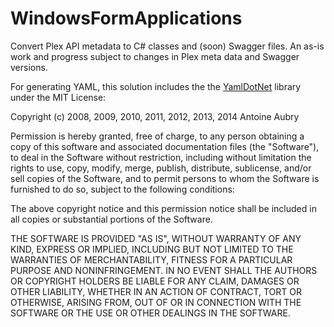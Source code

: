 # WindowsFormApplications
Convert Plex API metadata to C# classes and (soon) Swagger files. An as-is work and progress subject to changes in Plex meta data and Swagger versions.

For generating YAML, this solution includes the the [YamlDotNet](http://aaubry.net/pages/yamldotnet.html) library under the MIT License:

Copyright (c) 2008, 2009, 2010, 2011, 2012, 2013, 2014 Antoine Aubry

Permission is hereby granted, free of charge, to any person obtaining a copy of this software and associated documentation files (the "Software"), to deal in the Software without restriction, including without limitation the rights to use, copy, modify, merge, publish, distribute, sublicense, and/or sell copies of the Software, and to permit persons to whom the Software is furnished to do so, subject to the following conditions:

The above copyright notice and this permission notice shall be included in all copies or substantial portions of the Software.

THE SOFTWARE IS PROVIDED "AS IS", WITHOUT WARRANTY OF ANY KIND, EXPRESS OR IMPLIED, INCLUDING BUT NOT LIMITED TO THE WARRANTIES OF MERCHANTABILITY, FITNESS FOR A PARTICULAR PURPOSE AND NONINFRINGEMENT. IN NO EVENT SHALL THE AUTHORS OR COPYRIGHT HOLDERS BE LIABLE FOR ANY CLAIM, DAMAGES OR OTHER LIABILITY, WHETHER IN AN ACTION OF CONTRACT, TORT OR OTHERWISE, ARISING FROM, OUT OF OR IN CONNECTION WITH THE SOFTWARE OR THE USE OR OTHER DEALINGS IN THE SOFTWARE.
